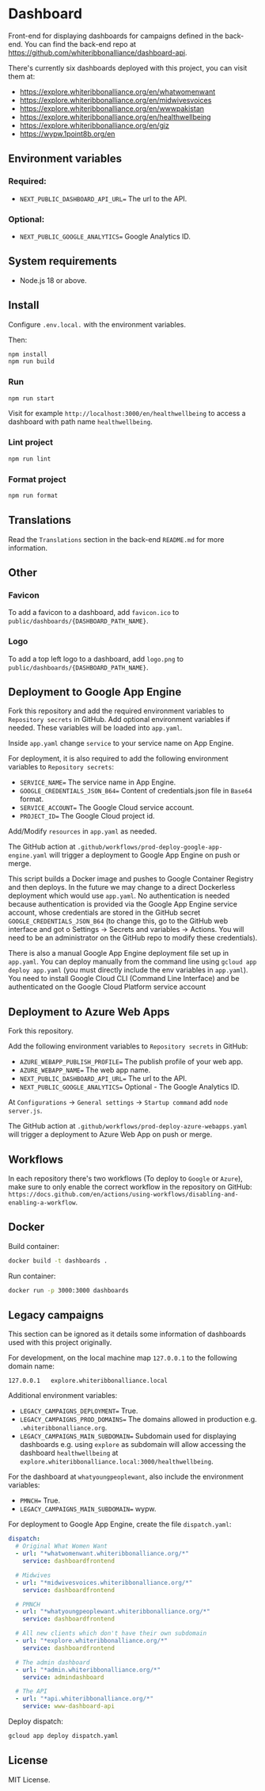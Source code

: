 # Dashboard

Front-end for displaying dashboards for campaigns defined in the back-end. You can find the back-end repo
at https://github.com/whiteribbonalliance/dashboard-api.

There's currently six dashboards deployed with this project, you can visit them at:

- https://explore.whiteribbonalliance.org/en/whatwomenwant
- https://explore.whiteribbonalliance.org/en/midwivesvoices
- https://explore.whiteribbonalliance.org/en/wwwpakistan
- https://explore.whiteribbonalliance.org/en/healthwellbeing
- https://explore.whiteribbonalliance.org/en/giz
- https://wypw.1point8b.org/en

## Environment variables

### Required:

- `NEXT_PUBLIC_DASHBOARD_API_URL=` The url to the API.

### Optional:

- `NEXT_PUBLIC_GOOGLE_ANALYTICS=` Google Analytics ID.

## System requirements

- Node.js 18 or above.

## Install

Configure `.env.local.` with the environment variables.

Then:

```bash
npm install
npm run build
```

### Run

```bash
npm run start
```

Visit for example `http://localhost:3000/en/healthwellbeing` to access a dashboard with path name `healthwellbeing`.

### Lint project

```bash
npm run lint
```

### Format project

```bash
npm run format
```

## Translations

Read the `Translations` section in the back-end `README.md` for more information.

## Other

### Favicon

To add a favicon to a dashboard, add `favicon.ico` to `public/dashboards/{DASHBOARD_PATH_NAME}`.

### Logo

To add a top left logo to a dashboard, add `logo.png` to `public/dashboards/{DASHBOARD_PATH_NAME}`.

## Deployment to Google App Engine

Fork this repository and add the required environment variables to `Repository secrets` in GitHub. Add optional
environment variables if needed. These variables will be loaded into `app.yaml`.

Inside `app.yaml` change `service` to your service name on App Engine.

For deployment, it is also required to add the following environment variables to `Repository secrets`:

- `SERVICE_NAME=` The service name in App Engine.
- `GOOGLE_CREDENTIALS_JSON_B64=` Content of credentials.json file in `Base64` format.
- `SERVICE_ACCOUNT=` The Google Cloud service account.
- `PROJECT_ID=` The Google Cloud project id.

Add/Modify `resources` in `app.yaml` as needed.

The GitHub action at `.github/workflows/prod-deploy-google-app-engine.yaml` will trigger a deployment to Google App
Engine on push or merge.

This script builds a Docker image and pushes to Google Container Registry and then deploys. In the future we may change
to a direct Dockerless deployment which would use `app.yaml`. No authentication is needed because authentication is
provided via the Google App Engine service account, whose credentials are stored in the GitHub
secret `GOOGLE_CREDENTIALS_JSON_B64` (to change this, go to the GitHub web interface and got o Settings -> Secrets and
variables -> Actions. You will need to be an administrator on the GitHub repo to modify these credentials).

There is also a manual Google App Engine deployment file set up in `app.yaml`. You can deploy manually from the command
line using `gcloud app deploy app.yaml` (you must directly include the env variables in `app.yaml`). You need to install
Google Cloud CLI (Command Line Interface) and be authenticated on the Google Cloud Platform service account

## Deployment to Azure Web Apps

Fork this repository.

Add the following environment variables to `Repository secrets` in GitHub:

- `AZURE_WEBAPP_PUBLISH_PROFILE=` The publish profile of your web app.
- `AZURE_WEBAPP_NAME=` The web app name.
- `NEXT_PUBLIC_DASHBOARD_API_URL=` The url to the API.
- `NEXT_PUBLIC_GOOGLE_ANALYTICS=` Optional - The Google Analytics ID.

At `Configurations` -> `General settings` -> `Startup command` add `node server.js`.

The GitHub action at `.github/workflows/prod-deploy-azure-webapps.yaml` will trigger a deployment to Azure Web
App on push or merge.

## Workflows

In each repository there's two workflows (To deploy to `Google` or `Azure`), make sure to only enable the correct
workflow in
the repository on GitHub: `https://docs.github.com/en/actions/using-workflows/disabling-and-enabling-a-workflow`.

## Docker

Build container:

```bash
docker build -t dashboards .
```

Run container:

```bash
docker run -p 3000:3000 dashboards
```

## Legacy campaigns

This section can be ignored as it details some information of dashboards used with this project originally.

For development, on the local machine map `127.0.0.1` to the following domain name:

```text
127.0.0.1   explore.whiteribbonalliance.local
```

Additional environment variables:

- `LEGACY_CAMPAIGNS_DEPLOYMENT=` True.
- `LEGACY_CAMPAIGNS_PROD_DOMAINS=` The domains allowed in production e.g. `.whiteribbonalliance.org`.
- `LEGACY_CAMPAIGNS_MAIN_SUBDOMAIN=` Subdomain used for displaying dashboards e.g. using `explore` as subdomain will
  allow accessing the dashboard `healthwellbeing` at `explore.whiteribbonalliance.local:3000/healthwellbeing`.

For the dashboard at `whatyoungpeoplewant`, also include the environment variables:

- `PMNCH=` True.
- `LEGACY_CAMPAIGNS_MAIN_SUBDOMAIN=` wypw.

For deployment to Google App Engine, create the file `dispatch.yaml`:

```yaml
dispatch:
  # Original What Women Want
  - url: "*whatwomenwant.whiteribbonalliance.org/*"
    service: dashboardfrontend

  # Midwives
  - url: "*midwivesvoices.whiteribbonalliance.org/*"
    service: dashboardfrontend

  # PMNCH
  - url: "*whatyoungpeoplewant.whiteribbonalliance.org/*"
    service: dashboardfrontend

  # All new clients which don't have their own subdomain
  - url: "*explore.whiteribbonalliance.org/*"
    service: dashboardfrontend

  # The admin dashboard
  - url: "*admin.whiteribbonalliance.org/*"
    service: admindashboard

  # The API
  - url: "*api.whiteribbonalliance.org/*"
    service: www-dashboard-api
```

Deploy dispatch:

```bash
gcloud app deploy dispatch.yaml
```

## License

MIT License.